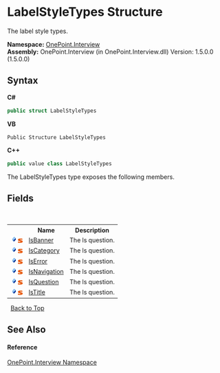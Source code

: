 # LabelStyleTypes Structure
 

The label style types.

**Namespace:**&nbsp;<a href="N_OnePoint_Interview">OnePoint.Interview</a><br />**Assembly:**&nbsp;OnePoint.Interview (in OnePoint.Interview.dll) Version: 1.5.0.0 (1.5.0.0)

## Syntax

**C#**<br />
``` C#
public struct LabelStyleTypes
```

**VB**<br />
``` VB
Public Structure LabelStyleTypes
```

**C++**<br />
``` C++
public value class LabelStyleTypes
```

The LabelStyleTypes type exposes the following members.


## Fields
&nbsp;<table><tr><th></th><th>Name</th><th>Description</th></tr><tr><td>![Public field](media/pubfield.gif "Public field")![Static member](media/static.gif "Static member")</td><td><a href="F_OnePoint_Interview_LabelStyleTypes_lsBanner">lsBanner</a></td><td>
The ls question.</td></tr><tr><td>![Public field](media/pubfield.gif "Public field")![Static member](media/static.gif "Static member")</td><td><a href="F_OnePoint_Interview_LabelStyleTypes_lsCategory">lsCategory</a></td><td>
The ls question.</td></tr><tr><td>![Public field](media/pubfield.gif "Public field")![Static member](media/static.gif "Static member")</td><td><a href="F_OnePoint_Interview_LabelStyleTypes_lsError">lsError</a></td><td>
The ls question.</td></tr><tr><td>![Public field](media/pubfield.gif "Public field")![Static member](media/static.gif "Static member")</td><td><a href="F_OnePoint_Interview_LabelStyleTypes_lsNavigation">lsNavigation</a></td><td>
The ls question.</td></tr><tr><td>![Public field](media/pubfield.gif "Public field")![Static member](media/static.gif "Static member")</td><td><a href="F_OnePoint_Interview_LabelStyleTypes_lsQuestion">lsQuestion</a></td><td>
The ls question.</td></tr><tr><td>![Public field](media/pubfield.gif "Public field")![Static member](media/static.gif "Static member")</td><td><a href="F_OnePoint_Interview_LabelStyleTypes_lsTitle">lsTitle</a></td><td>
The ls question.</td></tr></table>&nbsp;
<a href="#labelstyletypes-structure">Back to Top</a>

## See Also


#### Reference
<a href="N_OnePoint_Interview">OnePoint.Interview Namespace</a><br />